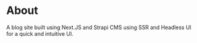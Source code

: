 # About
A blog site built using Next.JS and Strapi CMS using SSR and Headless UI for a quick and intuitive UI.
